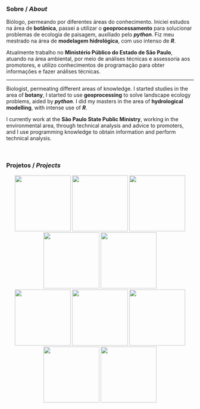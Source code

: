 ### Sobre / *About*

Biólogo, permeando por diferentes áreas do conhecimento. Iniciei estudos na área de **botânica**, passei a utilizar o **geoprocessamento** para solucionar problemas de ecologia de paisagem, auxiliado pelo ***python***. Fiz meu mestrado na área de **modelagem hidrológica**, com uso intenso de ***R***.

Atualmente trabalho no **Ministério Público do Estado de São Paulo**, atuando na área ambiental, por meio de análises técnicas e assessoria aos promotores, e utilizo conhecimentos de programação para obter informações e fazer análises técnicas.

-----

Biologist, permeating different areas of knowledge. I started studies in the area of **botany**, I started to use **geoprocessing** to solve landscape ecology problems, aided by ***python***. I did my masters in the area of **hydrological modelling**, with intense use of ***R***.

I currently work at the **São Paulo State Public Ministry**, working in the environmental area, through technical analysis and advice to promoters, and I use programming knowledge to obtain information and perform technical analysis.

<br>

### Projetos / *Projects*

<div align="center"> 
<a href="https://github.com/open-geodata/" target="_blank"><img src="https://avatars.githubusercontent.com/u/87656185" width="150" height="150"/></a>
<a href="https://github.com/open-dsa/" target="_blank"><img src="https://avatars.githubusercontent.com/u/88065401" width="150" height="150"/></a>
<a href="https://github.com/gaemapiracicaba/" target="_blank"><img src="https://avatars.githubusercontent.com/u/87546024" width="150" height="150"/></a>
<a href="https://github.com/open-focos/" target="_blank"><img src="https://avatars.githubusercontent.com/u/87656898" width="150" height="150"/></a>
<a href="https://github.com/open-cantareira/" target="_blank"><img src="https://avatars.githubusercontent.com/u/87655373" width="150" height="150"/></a> 
 </div>

<div align="center">
<a href="https://github.com/open-divisoes/" target="_blank"><img src="https://avatars.githubusercontent.com/u/87649197" width="150" height="150"/></a> 
<a href="https://github.com/traquitanas/" target="_blank"><img src="https://avatars.githubusercontent.com/u/91645398" width="150" height="150"/></a> 
<a href="https://github.com/michelmetran?tab=repositories" target="_blank"><img src="https://avatars.githubusercontent.com/u/10374538" width="150" height="150"/></a> 
<a href="https://github.com/open-escola/" target="_blank"><img src="https://avatars.githubusercontent.com/u/89882640" width="150" height="150"/></a> 
<a href="https://github.com/open-consensus/" target="_blank"><img src="https://avatars.githubusercontent.com/u/87530621" width="150" height="150"/></a>
</div>

<!--
**michelmetran/michelmetran** is a ✨ _special_ ✨ repository because its `README.md` (this file) appears on your GitHub profile.

https://towardsdatascience.com/build-a-stunning-readme-for-your-github-profile-9b80434fe5d7

Here are some ideas to get you started:

- 🔭 I’m currently working on ...
- 🌱 I’m currently learning ...
- 👯 I’m looking to collaborate on ...
- 🤔 I’m looking for help with ...
- 💬 Ask me about ...
- 📫 How to reach me: ...
- 😄 Pronouns: ...
- ⚡ Fun fact: ...
👋
-->

<!--
<script type="text/javascript" src="https://platform.linkedin.com/badges/js/profile.js" async defer></script>

<div class="LI-profile-badge"  data-version="v1" data-size="medium" data-locale="pt_BR" data-type="horizontal" data-theme="dark" data-vanity="michelmetran"><a class="LI-simple-link" href='https://br.linkedin.com/in/michelmetran?trk=profile-badge'>Michel Metran</a></div>
-->

